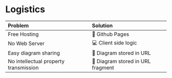 # Logistics

| Problem                               | Solution                         |
|:--------------------------------------|:---------------------------------|
| Free Hosting                          | 🐙 Github Pages                   |
| No Web Server                         | 💻 Client side logic              |
| Easy diagram sharing                  | 🔖 Diagram stored in URL          |
| No intellectual property transmission | 🔖 Diagram stored in URL fragment |
